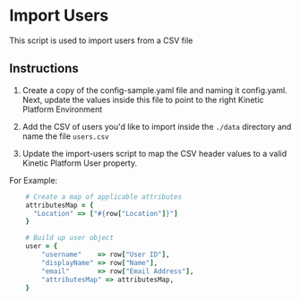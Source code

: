 # Import Users
This script is used to import users from a CSV file

## Instructions
1. Create a copy of the config-sample.yaml file and naming it config.yaml. Next, update the values inside this file to point to the right Kinetic Platform Environment

2. Add the CSV of users you'd like to import inside the `./data` directory and name the file `users.csv`

3. Update the import-users script to map the CSV header values to a valid Kinetic Platform User property. 

For Example:

```ruby
    # Create a map of applicable attributes
    attributesMap = {
      "Location" => ["#{row["Location"]}"]
    }

    # Build up user object
    user = {
        "username"    => row["User ID"],
        "displayName" => row["Name"],
        "email"       => row["Email Address"],
        "attributesMap" => attributesMap,
    }

```
